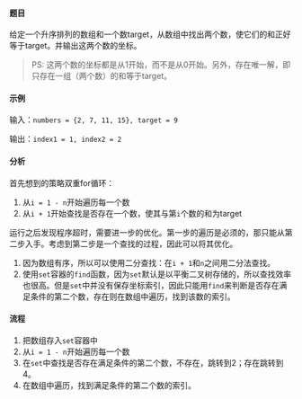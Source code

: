 #### 题目

给定一个升序排列的数组和一个数target，从数组中找出两个数，使它们的和正好等于target。并输出这两个数的坐标。

> PS: 这两个数的坐标都是从1开始，而不是从0开始。另外，存在唯一解，即只存在一组（两个数）的和等于target。

#### 示例

输入：`numbers = {2, 7, 11, 15}, target = 9`

输出：`index1 = 1, index2 = 2`

#### 分析

首先想到的策略双重for循环：

1. 从`i = 1 - n`开始遍历每一个数
2. 从`i + 1`开始查找是否存在一个数，使其与第`i`个数的和为target

运行之后发现程序超时，需要进一步的优化。第一步的遍历是必须的，那只能从第二步入手。考虑到第二步是一个查找的过程，因此可以将其优化。

1. 因为数组有序，所以可以使用二分查找：在`i + 1`和`n`之间用二分法查找。
2. 使用`set`容器的`find`函数，因为`set`默认是以平衡二叉树存储的，所以查找效率也很高。但是`set`中并没有保存坐标索引，因此只能用`find`来判断是否存在满足条件的第二个数，存在则在数组中遍历，找到该数的索引。


#### 流程

1. 把数组存入`set`容器中
2. 从`i = 1 - n`开始遍历每一个数
3. 在`set`中查找是否存在满足条件的第二个数，不存在，跳转到2；存在跳转到4。
4. 在数组中遍历，找到满足条件的第二个数的索引。
